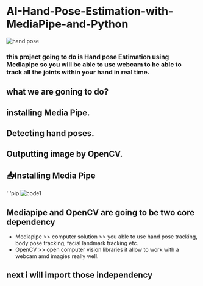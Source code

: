 # AI-Hand-Pose-Estimation-with-MediaPipe-and-Python
![hand pose](https://github.com/yihadd/AI-Hand-Pose-Estimation-with-MediaPipe-and-Python/assets/141911690/e89dec17-bd02-4955-bcf3-1f06f3b3bbc5)
### this project going to do is Hand pose Estimation using Mediapipe so you will be able to use webcam to be able to track all the joints within your hand in real time.


## what we are goning to do?
## installing Media Pipe.
## Detecting hand poses.
## Outputting image by OpenCV.

## 📥Installing Media Pipe
'''pip
![code1](https://github.com/yihadd/AI-Hand-Pose-Estimation-with-MediaPipe-and-Python/assets/141911690/b5e286af-7653-4c77-a83f-d55567be9cef)

## Mediapipe and OpenCV are going to be two core dependency
- Mediapipe >> computer solution >> you able to use hand pose tracking, body pose tracking, facial landmark  tracking etc.
- OpenCV >> open computer vision libraries it allow to work with a webcam amd imagies really well.

## next i will import those independency


